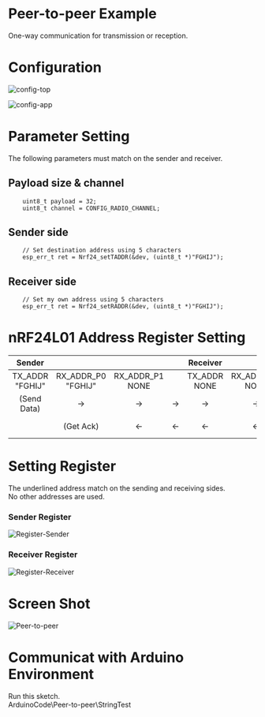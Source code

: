 # Peer-to-peer Example   
One-way communication for transmission or reception.   

# Configuration   

![config-top](https://user-images.githubusercontent.com/6020549/154790249-b1f28d18-7c60-4a55-b262-5d821adbbfc3.jpg)

![config-app](https://github.com/nopnop2002/esp-idf-mirf/assets/6020549/73e39ee3-9f25-44de-93d4-b46f70ce4c14)

# Parameter Setting
The following parameters must match on the sender and receiver.   

## Payload size & channel
```
	uint8_t payload = 32;
	uint8_t channel = CONFIG_RADIO_CHANNEL;
```

## Sender side
```
    // Set destination address using 5 characters
    esp_err_t ret = Nrf24_setTADDR(&dev, (uint8_t *)"FGHIJ");
```

## Receiver side
```
    // Set my own address using 5 characters
    esp_err_t ret = Nrf24_setRADDR(&dev, (uint8_t *)"FGHIJ");
```

# nRF24L01 Address Register Setting
|Sender||||Receiver||||
|:-:|:-:|:-:|:-:|:-:|:-:|:-:|:-:|
|TX_ADDR<br>"FGHIJ"|RX_ADDR_P0<br>"FGHIJ"|RX_ADDR_P1<br>NONE||TX_ADDR<br>NONE|RX_ADDR_P0<br>NONE|RX_ADDR_P1<br>"FGHIJ"||
|(Send Data)|->|->|->|->|->|(Get Data)|Data to Receiver|
||(Get Ack)|<-|<-|<-|<-|(Send Ack)|Ack to Sender|

# Setting Register
The underlined address match on the sending and receiving sides.   
No other addresses are used.   

### Sender Register
![Register-Sender](https://github.com/nopnop2002/esp-idf-mirf/assets/6020549/b534f7b9-f3b5-4bb3-a065-716dc81f5888)

### Receiver Register
![Register-Receiver](https://github.com/nopnop2002/esp-idf-mirf/assets/6020549/4025b2c5-24fe-4fc2-8e9c-8ab38d301149)

# Screen Shot
![Peer-to-peer](https://github.com/nopnop2002/esp-idf-mirf/assets/6020549/f0a7a3f8-692b-4890-a0eb-97244c4e64db)


# Communicat with Arduino Environment   
Run this sketch.   
ArduinoCode\Peer-to-peer\StringTest   

